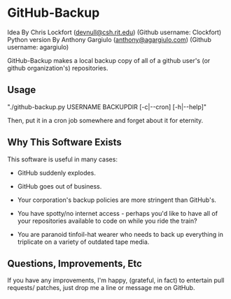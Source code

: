 GitHub-Backup
=============

Idea By Chris Lockfort (devnull@csh.rit.edu) (Github username: Clockfort)
Python version By Anthony Gargiulo (anthony@agargiulo.com) (Github username: agargiulo)

GitHub-Backup makes a local backup copy of all of a github user's  (or github organization's) repositories. 

Usage
-----
"./github-backup.py USERNAME BACKUPDIR [-c|--cron] [-h|--help]"

Then, put it in a cron job somewhere and forget about it for eternity.

Why This Software Exists
-------------------------
This software is useful in many cases:

  - GitHub suddenly explodes.

  - GitHub goes out of business.

  - Your corporation's backup policies are more stringent than GitHub's.

  - You have spotty/no internet access - perhaps you'd like to have all of your repositories available to code on while you ride the train?

  - You are paranoid tinfoil-hat wearer who needs to back up everything in triplicate on a variety of outdated tape media.


Questions, Improvements, Etc
-----------------------------

If you have any improvements, I'm happy, (grateful, in fact) to entertain pull requests/ patches, just drop me a line or message me on GitHub.
